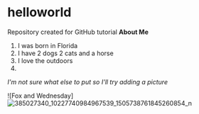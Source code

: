 # helloworld
Repository created for GitHub tutorial
**About Me**
1. I was born in Florida
2. I have 2 dogs 2 cats and a horse
3. I love the outdoors
4. 
*I'm not sure what else to put so I'll try adding a picture*

![Fox and Wednesday]![385027340_10227740984967539_1505738761845260854_n](https://github.com/LizM1/helloworld/assets/150561246/e14d3710-bd6a-4853-b85f-21664620a607)
